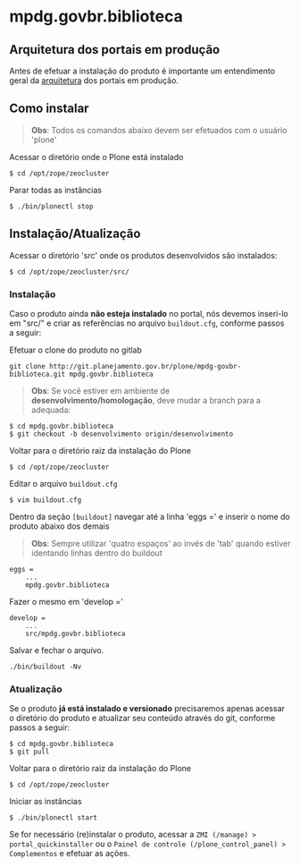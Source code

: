 mpdg.govbr.biblioteca
================

Arquitetura dos portais em produção
-----------------------------------

Antes de efetuar a instalação do produto é importante um entendimento geral da [arquitetura](https://git.planejamento.gov.br/plone/portal-docs/blob/desenvolvimento/documentos/arquitetura.md) dos portais em produção.

Como instalar
-------------

> **Obs**: Todos os comandos abaixo devem ser efetuados com o usuário 'plone'

Acessar o diretório onde o Plone está instalado

```
$ cd /opt/zope/zeocluster
```

Parar todas as instâncias

```
$ ./bin/plonectl stop
```

## Instalação/Atualização

Acessar o diretório 'src' onde os produtos desenvolvidos são instalados:

```
$ cd /opt/zope/zeocluster/src/
```

### Instalação

Caso o produto ainda **não esteja instalado** no portal, nós devemos inseri-lo em "src/" e criar as referências no arquivo `buildout.cfg`, conforme passos a seguir:

Efetuar o clone do produto no gitlab

```
git clone http://git.planejamento.gov.br/plone/mpdg-govbr-biblioteca.git mpdg.govbr.biblioteca
```

> **Obs**: Se você estiver em ambiente de **desenvolvimento/homologação**, deve mudar a branch para a adequada:

```
$ cd mpdg.govbr.biblioteca
$ git checkout -b desenvolvimento origin/desenvolvimento
```

Voltar para o diretório raiz da instalação do Plone

```
$ cd /opt/zope/zeocluster
```

Editar o arquivo `buildout.cfg`

```
$ vim buildout.cfg
```

Dentro da seção `[buildout]` navegar até a linha 'eggs =' e inserir o nome do produto abaixo dos demais

> **Obs**: Sempre utilizar 'quatro espaços' ao invés de 'tab' quando estiver
identando linhas dentro do buildout

    eggs =
        ...
        mpdg.govbr.biblioteca

Fazer o mesmo em 'develop ='

    develop =
        ...
        src/mpdg.govbr.biblioteca

Salvar e fechar o arquivo.

```
./bin/buildout -Nv
```

### Atualização

Se o produto **já está instalado e versionado** precisaremos apenas acessar o diretório do produto e atualizar seu conteúdo através do git, conforme passos a seguir:

```
$ cd mpdg.govbr.biblioteca
$ git pull
```

Voltar para o diretório raiz da instalação do Plone

```
$ cd /opt/zope/zeocluster
```

Iniciar as instâncias

```
$ ./bin/plonectl start
```

Se for necessário (re)instalar o produto, acessar a `ZMI (/manage) > portal_quickinstaller` ou o `Painel de controle (/plone_control_panel) > Complementos` e efetuar as ações.
